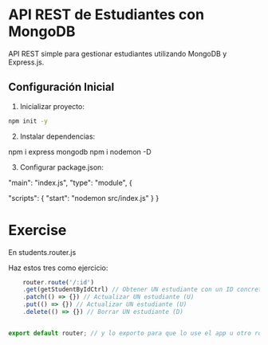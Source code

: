 # API REST de Estudiantes con MongoDB

API REST simple para gestionar estudiantes utilizando MongoDB y Express.js.

## Configuración Inicial

1. Inicializar proyecto:
```bash
npm init -y
```
2. Instalar dependencias:

npm i express mongodb
npm i nodemon -D

3. Configurar package.json:

"main": "index.js",
"type": "module",
{
 
  "scripts": {
    "start": "nodemon src/index.js"
  }
}


# Exercise

En students.router.js 

Haz estos tres como ejercicio:

```js
    router.route('/:id')
    .get(getStudentByIdCtrl) // Obtener UN estudiante con un ID concreto (R)
    .patch(() => {}) // Actualizar UN estudiante (U)
    .put(() => {}) // Actualizar UN estudiante (U)
    .delete(() => {}) // Borrar UN estudiante (D)


export default router; // y lo exporto para que lo use el app u otro router

```